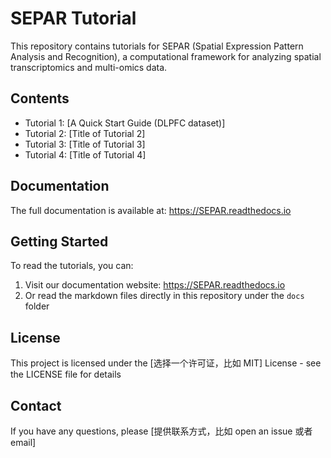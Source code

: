 # SEPAR Tutorial  

This repository contains tutorials for SEPAR (Spatial Expression Pattern Analysis and Recognition), a computational framework for analyzing spatial transcriptomics and multi-omics data. 

## Contents  

- Tutorial 1: [A Quick Start Guide (DLPFC dataset)]  
- Tutorial 2: [Title of Tutorial 2]  
- Tutorial 3: [Title of Tutorial 3]  
- Tutorial 4: [Title of Tutorial 4]  

## Documentation  

The full documentation is available at: https://SEPAR.readthedocs.io  

## Getting Started  

To read the tutorials, you can:  
1. Visit our documentation website: https://SEPAR.readthedocs.io  
2. Or read the markdown files directly in this repository under the `docs` folder  

## License  

This project is licensed under the [选择一个许可证，比如 MIT] License - see the LICENSE file for details  

## Contact  

If you have any questions, please [提供联系方式，比如 open an issue 或者 email]